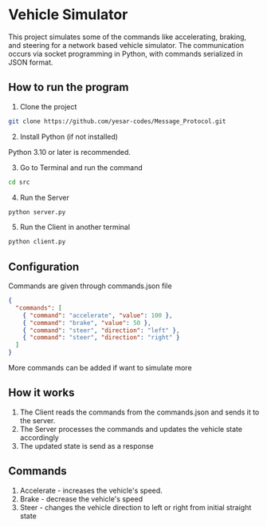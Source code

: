 # Vehicle Simulator

This project simulates some of the commands like accelerating, braking, and steering for a network based vehicle simulator. The communication occurs via socket programming in Python, with commands serialized in JSON format.

## How to run the program

1. Clone the project

```bash
git clone https://github.com/yesar-codes/Message_Protocol.git
```

2. Install Python (if not installed)

Python 3.10 or later is recommended.

3. Go to Terminal and run the command

```bash
cd src
```

4. Run the Server

```bash
python server.py
```

5. Run the Client in another terminal

```bash
python client.py
```

## Configuration

Commands are given through commands.json file

```json
{
  "commands": [
    { "command": "accelerate", "value": 100 },
    { "command": "brake", "value": 50 },
    { "command": "steer", "direction": "left" },
    { "command": "steer", "direction": "right" }
  ]
}
```

More commands can be added if want to simulate more

## How it works

1. The Client reads the commands from the commands.json and sends it to the server.
2. The Server processes the commands and updates the vehicle state accordingly
3. The updated state is send as a response

## Commands

1. Accelerate - increases the vehicle's speed.
2. Brake - decrease the vehicle's speed
3. Steer - changes the vehicle direction to left or right from initial straight state
